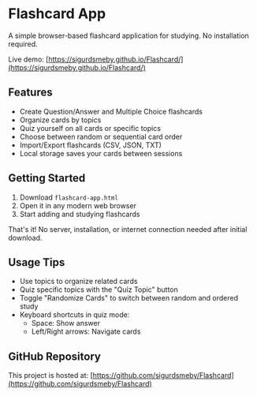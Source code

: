 # Flashcard App

A simple browser-based flashcard application for studying. No installation required.

Live demo: [https://sigurdsmeby.github.io/Flashcard/](https://sigurdsmeby.github.io/Flashcard/)

## Features

- Create Question/Answer and Multiple Choice flashcards
- Organize cards by topics
- Quiz yourself on all cards or specific topics
- Choose between random or sequential card order
- Import/Export flashcards (CSV, JSON, TXT)
- Local storage saves your cards between sessions

## Getting Started

1. Download `flashcard-app.html`
2. Open it in any modern web browser
3. Start adding and studying flashcards

That's it! No server, installation, or internet connection needed after initial download.

## Usage Tips

- Use topics to organize related cards
- Quiz specific topics with the "Quiz Topic" button
- Toggle "Randomize Cards" to switch between random and ordered study
- Keyboard shortcuts in quiz mode: 
  - Space: Show answer
  - Left/Right arrows: Navigate cards

## GitHub Repository

This project is hosted at: [https://github.com/sigurdsmeby/Flashcard](https://github.com/sigurdsmeby/Flashcard)
